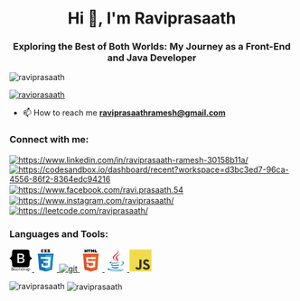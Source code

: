 <h1 align="center">Hi 👋, I'm Raviprasaath</h1>
<h3 align="center">Exploring the Best of Both Worlds: My Journey as a Front-End and Java Developer</h3>

<p align="left"> <img src="https://komarev.com/ghpvc/?username=raviprasaath&label=Profile%20views&color=0e75b6&style=flat" alt="raviprasaath" /> </p>

<p align="left"> <a href="https://github.com/ryo-ma/github-profile-trophy"><img src="https://github-profile-trophy.vercel.app/?username=raviprasaath" alt="raviprasaath" /></a> </p>

- 📫 How to reach me **raviprasaathramesh@gmail.com**

<h3 align="left">Connect with me:</h3>
<p align="left">
<a href="https://linkedin.com/in/https://www.linkedin.com/in/raviprasaath-ramesh-30158b11a/" target="blank"><img align="center" src="https://raw.githubusercontent.com/rahuldkjain/github-profile-readme-generator/master/src/images/icons/Social/linked-in-alt.svg" alt="https://www.linkedin.com/in/raviprasaath-ramesh-30158b11a/" height="30" width="40" /></a>
<a href="https://codesandbox.com/https://codesandbox.io/dashboard/recent?workspace=d3bc3ed7-96ca-4556-86f2-8364edc94216" target="blank"><img align="center" src="https://raw.githubusercontent.com/rahuldkjain/github-profile-readme-generator/master/src/images/icons/Social/codesandbox.svg" alt="https://codesandbox.io/dashboard/recent?workspace=d3bc3ed7-96ca-4556-86f2-8364edc94216" height="30" width="40" /></a>
<a href="https://fb.com/https://www.facebook.com/ravi.prasaath.54" target="blank"><img align="center" src="https://raw.githubusercontent.com/rahuldkjain/github-profile-readme-generator/master/src/images/icons/Social/facebook.svg" alt="https://www.facebook.com/ravi.prasaath.54" height="30" width="40" /></a>
<a href="https://instagram.com/https://www.instagram.com/raviprasaath/" target="blank"><img align="center" src="https://raw.githubusercontent.com/rahuldkjain/github-profile-readme-generator/master/src/images/icons/Social/instagram.svg" alt="https://www.instagram.com/raviprasaath/" height="30" width="40" /></a>
<a href="https://www.leetcode.com/https://leetcode.com/raviprasaath/" target="blank"><img align="center" src="https://raw.githubusercontent.com/rahuldkjain/github-profile-readme-generator/master/src/images/icons/Social/leet-code.svg" alt="https://leetcode.com/raviprasaath/" height="30" width="40" /></a>
</p>

<h3 align="left">Languages and Tools:</h3>
<p align="left"> <a href="https://getbootstrap.com" target="_blank" rel="noreferrer"> <img src="https://raw.githubusercontent.com/devicons/devicon/master/icons/bootstrap/bootstrap-plain-wordmark.svg" alt="bootstrap" width="40" height="40"/> </a> <a href="https://www.w3schools.com/css/" target="_blank" rel="noreferrer"> <img src="https://raw.githubusercontent.com/devicons/devicon/master/icons/css3/css3-original-wordmark.svg" alt="css3" width="40" height="40"/> </a> <a href="https://git-scm.com/" target="_blank" rel="noreferrer"> <img src="https://www.vectorlogo.zone/logos/git-scm/git-scm-icon.svg" alt="git" width="40" height="40"/> </a> <a href="https://www.w3.org/html/" target="_blank" rel="noreferrer"> <img src="https://raw.githubusercontent.com/devicons/devicon/master/icons/html5/html5-original-wordmark.svg" alt="html5" width="40" height="40"/> </a> <a href="https://www.java.com" target="_blank" rel="noreferrer"> <img src="https://raw.githubusercontent.com/devicons/devicon/master/icons/java/java-original.svg" alt="java" width="40" height="40"/> </a> <a href="https://developer.mozilla.org/en-US/docs/Web/JavaScript" target="_blank" rel="noreferrer"> <img src="https://raw.githubusercontent.com/devicons/devicon/master/icons/javascript/javascript-original.svg" alt="javascript" width="40" height="40"/> </a> </p>

<p><img align="left" src="https://github-readme-stats.vercel.app/api/top-langs?username=raviprasaath&show_icons=true&locale=en&layout=compact" alt="raviprasaath" /></p>

<p>&nbsp;<img align="center" src="https://github-readme-stats.vercel.app/api?username=raviprasaath&show_icons=true&locale=en" alt="raviprasaath" /></p>
